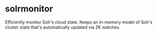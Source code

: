# solrmonitor

Efficiently monitor Solr's cloud state.  Keeps an in-memory model of Solr's cluster state that's automatically
updated via ZK watches. 
